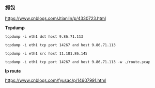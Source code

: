 ### **抓包**

 https://www.cnblogs.com/Jtianlin/p/4330723.html

**Tcpdump** 

```shell
tcpdump -i eth1 dst host 9.86.71.113

tcpdump -i eth1 tcp port 14267 and host 9.86.71.113

tcpdump -i eth1 src host 11.181.86.145

tcpdump -i eth1 tcp port 14267 and host 9.86.71.113 -w ./route.pcap
```

**Ip route**

https://www.cnblogs.com/fyusac/p/14607991.html